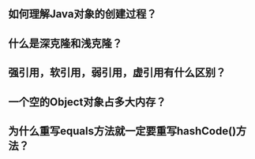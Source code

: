 ## 如何理解Java对象的创建过程？






## 什么是深克隆和浅克隆？




## 强引用，软引用，弱引用，虚引用有什么区别？





## 一个空的Object对象占多大内存？




## 为什么重写equals方法就一定要重写hashCode()方法？






















